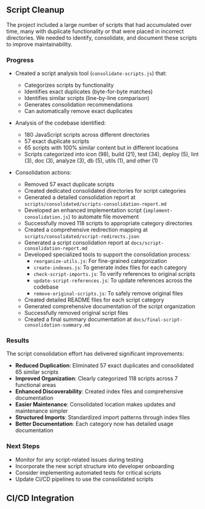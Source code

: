## Script Cleanup

The project included a large number of scripts that had accumulated over time, many with duplicate functionality or that were placed in incorrect directories. We needed to identify, consolidate, and document these scripts to improve maintainability.

### Progress

- Created a script analysis tool (`consolidate-scripts.js`) that:

  - Categorizes scripts by functionality
  - Identifies exact duplicates (byte-for-byte matches)
  - Identifies similar scripts (line-by-line comparison)
  - Generates consolidation recommendations
  - Can automatically remove exact duplicates

- Analysis of the codebase identified:

  - 180 JavaScript scripts across different directories
  - 57 exact duplicate scripts
  - 65 scripts with 100% similar content but in different locations
  - Scripts categorized into icon (98), build (21), test (34), deploy (5), lint (3), doc (3), analyze (3), db (5), utils (1), and other (1)

- Consolidation actions:
  - Removed 57 exact duplicate scripts
  - Created dedicated consolidated directories for script categories
  - Generated a detailed consolidation report at `scripts/consolidated/scripts-consolidation-report.md`
  - Developed an enhanced implementation script (`implement-consolidation.js`) to automate file movement
  - Successfully moved 118 scripts to appropriate category directories
  - Created a comprehensive redirection mapping at `scripts/consolidated/script-redirects.json`
  - Generated a script consolidation report at `docs/script-consolidation-report.md`
  - Developed specialized tools to support the consolidation process:
    - `reorganize-utils.js`: For fine-grained categorization
    - `create-indexes.js`: To generate index files for each category
    - `check-script-imports.js`: To verify references to original scripts
    - `update-script-references.js`: To update references across the codebase
    - `remove-original-scripts.js`: To safely remove original files
  - Created detailed README files for each script category
  - Generated comprehensive documentation of the script organization
  - Successfully removed original script files
  - Created a final summary documentation at `docs/final-script-consolidation-summary.md`

### Results

The script consolidation effort has delivered significant improvements:

- **Reduced Duplication**: Eliminated 57 exact duplicates and consolidated 65 similar scripts
- **Improved Organization**: Clearly categorized 118 scripts across 7 functional areas
- **Enhanced Discoverability**: Created index files and comprehensive documentation
- **Easier Maintenance**: Consolidated location makes updates and maintenance simpler
- **Structured Imports**: Standardized import patterns through index files
- **Better Documentation**: Each category now has detailed usage documentation

### Next Steps

- Monitor for any script-related issues during testing
- Incorporate the new script structure into developer onboarding
- Consider implementing automated tests for critical scripts
- Update CI/CD pipelines to use the consolidated scripts

## CI/CD Integration
